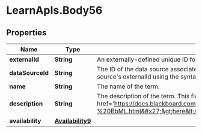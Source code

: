 # LearnApIs.Body56

## Properties
Name | Type | Description | Notes
------------ | ------------- | ------------- | -------------
**externalId** | **String** | An externally-defined unique ID for the term.  Formerly known as &#x27;sourcedidId&#x27;. | 
**dataSourceId** | **String** | The ID of the data source associated with this term.  This may optionally be the data source&#x27;s externalId using the syntax \&quot;externalId:math101\&quot;. | [optional] 
**name** | **String** | The name of the term. | 
**description** | **String** | The description of the term. This field supports BbML; see &lt;a target&#x3D;&#x27;_blank&#x27; href&#x3D;&#x27;https://docs.blackboard.com/learn/REST/Blackboard%20Markup%20Language%20-%20BbML.html&#x27;&gt;here&lt;/a&gt; for more information. | [optional] 
**availability** | [**Availability9**](Availability9.md) |  | [optional] 
